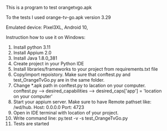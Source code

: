 This is a program to test orangetvgo.apk

To the tests I used orange-tv-go.apk version 3.29

Emulated device: Pixel3XL, Android 10, 

Instruction how to use it on Windows:
1. Install python 3.11
2. Install Appium 2.0
3. Install Java 1.8.0_381
4. Create project in your Python IDE
5. Install libraries/frameworks to your project from requirements.txt file
6. Copy/import repoistory. Make sure that conftest.py and test_OrangeTvGo.py are in the same folder.
7. Change *.apk path in conftest.py to lacation on your computer. conftest.py --> desired_capabilities -->  desired_caps['app'] = 'location on your computer' 
8. Start your appium server. Make sure to have Remote pathset like: /wd/hub. Host: 0.0.0.0 Port: 4723
9. Open in IDE terminal with location of your project.
10. Write command line: py.test -v -s test_OrangeTvGo.py
11. Tests are started
